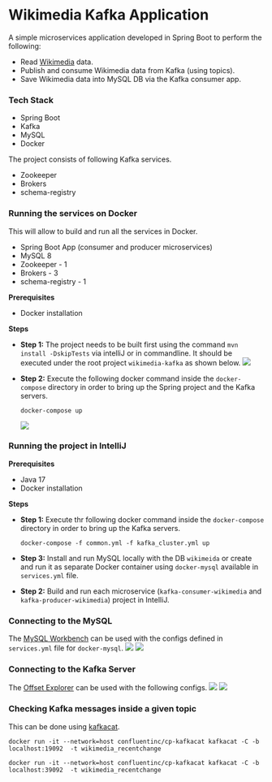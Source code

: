 # Wikimedia Kafka Application
A simple microservices application developed in Spring Boot to perform the following: 
- Read [Wikimedia](https://stream.wikimedia.org/v2/stream/recentchange) data.
- Publish and consume Wikimedia data from Kafka (using topics).
- Save Wikimedia data into MySQL DB via the Kafka consumer app.

### Tech Stack
- Spring Boot
- Kafka
- MySQL
- Docker

The project consists of following Kafka services.
- Zookeeper
- Brokers
- schema-registry

### Running the services on Docker
This will allow to build and run all the services in Docker.

- Spring Boot App (consumer and producer microservices)
- MySQL 8
- Zookeeper - 1
- Brokers - 3
- schema-registry - 1

<strong>Prerequisites</strong></br>
- Docker installation

<strong>Steps</strong></br>
- **Step 1:** The project needs to be built first using the command `mvn install -DskipTests` via intelliJ or in commandline. It should be executed under the root project `wikimedia-kafka` as shown below.
  ![](https://i.imgur.com/QVbx4Bw.png)
- **Step 2:** Execute the following docker command inside the `docker-compose` directory in order to bring up the Spring project and the Kafka servers.

    ```
    docker-compose up 
    ```
    ![](https://i.imgur.com/qU9fOpn.png)

### Running the project in IntelliJ
<strong>Prerequisites</strong></br>
- Java 17
- Docker installation

<strong>Steps</strong></br>
- **Step 1:** Execute thr following docker command inside the `docker-compose` directory in order to bring up the Kafka servers.

    ```
    docker-compose -f common.yml -f kafka_cluster.yml up 
    ```
- **Step 3:** Install and run MySQL locally with the DB `wikimeida` or create and run it as separate Docker container using `docker-mysql` available in `services.yml` file.

- **Step 2:** Build and run each microservice (`kafka-consumer-wikimedia` and `kafka-producer-wikimedia`) project in IntelliJ.

### Connecting to the MySQL
The [MySQL Workbench](https://www.mysql.com/products/workbench/) can be used with the configs defined in `services.yml` file for `docker-mysql`.
![](https://i.imgur.com/wJtl36p.png)
![](https://i.imgur.com/lFxhUAr.png)

### Connecting to the Kafka Server
The [Offset Explorer](https://www.kafkatool.com/) can be used with the following configs.
![](https://i.imgur.com/A6K4b8Y.png)
![](https://i.imgur.com/YBbZLAw.png)




### Checking Kafka messages inside a given topic
This can be done using [kafkacat](https://hub.docker.com/r/confluentinc/cp-kafkacat/).
```
docker run -it --network=host confluentinc/cp-kafkacat kafkacat -C -b  localhost:19092  -t wikimedia_recentchange
```

```
docker run -it --network=host confluentinc/cp-kafkacat kafkacat -C -b  localhost:39092  -t wikimedia_recentchange
```